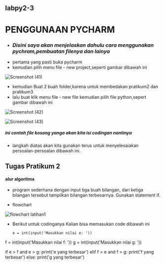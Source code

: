 ## labpy2-3

# PENGGUNAAN PYCHARM

-  ### *Disini saya akan menjelaskan dahulu cara menggunakan pychram,pembuatan filenya dan lainya*
- pertama yang pasti buka pycharm
- kemudian pilih menu file -  new project,seperti gambar dibawah ini

![Screenshot (41)](https://user-images.githubusercontent.com/115714443/200235931-6a59b232-85f8-48f3-97ca-947a2a333c7f.png)

- kemudian Buat 2 buah folder,karena untuk membedakan pratikum2 dan pratikum3
- lalu buat klik menu file - new file kemudian pilih file python,sepert gambar dibawah ini

![Screenshot (42)](https://user-images.githubusercontent.com/115714443/200236375-50c51382-5988-4053-a166-19430024a19d.png)

![Screenshot (43)](https://user-images.githubusercontent.com/115714443/200236965-1108f357-a6bd-4baa-88af-8d5c90cdb358.png)
##### *ini contoh file kosong yanga akan kita isi codingan nantinya*


- langkah diatas akan kita gunakan terus untuk menyelesaiakan persoalan-persoalan dibawah ini.

## Tugas Pratikum 2

#### alur algoritma 

- program sederhana dengan input tiga buah bilangan, dari ketiga bilangan
  tersebut tampilkan bilangan terbesarnya. Gunakan statement if.
  
- flowchart

![flowchart latihan1](https://user-images.githubusercontent.com/115714443/200234287-2f8b3741-012e-4786-bb26-952b2a01b764.jpg)
  
 - Berikut untuk codinganya
   Kalian bisa memasukan code dibawah ini
   
   ```
   e = int(input('Masukkan nilai e: '))
f = int(input('Masukkan nilai f: '))
g = int(input('Masukkan nilai g: '))

if e > f and e > g:
  print('e yang terbesar')
elif f > e and f > g:
  print('f yang terbesar')
else:
  print('g yang terbesar')
  ```
